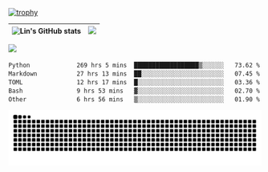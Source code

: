 [![trophy](https://github-profile-trophy.vercel.app/?username=ocss884&column=7)](https://github.com/ocss884)

| ![Lin's GitHub stats](https://github-readme-stats.vercel.app/api?username=ocss884&show_icons=true&hide_border=True&count_private=true) | ![](https://github-readme-streak-stats.herokuapp.com?user=ocss884&hide_border=true&date_format=M%20j%5B%2C%20Y%5D&ring=7EDDCF&fire=7EDDCF") |
| ------------------------------------------------------------ | ------------------------------------------------------------ |

![](https://komarev.com/ghpvc/?username=ocss884&color=brightgreen)

<!--START_SECTION:waka-->

```txt
Python             269 hrs 5 mins  ██████████████████▒░░░░░░   73.62 %
Markdown           27 hrs 13 mins  ██░░░░░░░░░░░░░░░░░░░░░░░   07.45 %
TOML               12 hrs 17 mins  █░░░░░░░░░░░░░░░░░░░░░░░░   03.36 %
Bash               9 hrs 53 mins   ▓░░░░░░░░░░░░░░░░░░░░░░░░   02.70 %
Other              6 hrs 56 mins   ▒░░░░░░░░░░░░░░░░░░░░░░░░   01.90 %
```

<!--END_SECTION:waka-->

<p align="center">
   <img src="https://github.com/ocss884/ocss884/blob/output/github-snake.svg" alt="snake">
</p>
